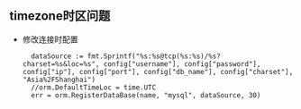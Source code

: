 ## timezone时区问题
- 修改连接时配置

		dataSource := fmt.Sprintf("%s:%s@tcp(%s:%s)/%s?charset=%s&loc=%s", config["username"], config["password"], config["ip"], config["port"], config["db_name"], config["charset"], "Asia%2FShanghai")
        //orm.DefaultTimeLoc = time.UTC
        err = orm.RegisterDataBase(name, "mysql", dataSource, 30)